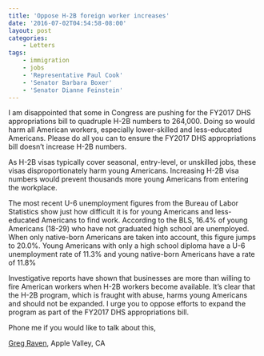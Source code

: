 ```yaml
---
title: 'Oppose H-2B foreign worker increases'
date: '2016-07-02T04:54:58-08:00'
layout: post
categories:
    - Letters
tags:
    - immigration
    - jobs
    - 'Representative Paul Cook'
    - 'Senator Barbara Boxer'
    - 'Senator Dianne Feinstein'
---
```


I am disappointed that some in Congress are pushing for the FY2017 DHS appropriations bill to quadruple H-2B numbers to 264,000. Doing so would harm all American workers, especially lower-skilled and less-educated Americans. Please do all you can to ensure the FY2017 DHS appropriations bill doesn’t increase H-2B numbers.

As H-2B visas typically cover seasonal, entry-level, or unskilled jobs, these visas disproportionately harm young Americans. Increasing H-2B visa numbers would prevent thousands more young Americans from entering the workplace.

The most recent U-6 unemployment figures from the Bureau of Labor Statistics show just how difficult it is for young Americans and less-educated Americans to find work. According to the BLS, 16.4% of young Americans (18-29) who have not graduated high school are unemployed. When only native-born Americans are taken into account, this figure jumps to 20.0%. Young Americans with only a high school diploma have a U-6 unemployment rate of 11.3% and young native-born Americans have a rate of 11.8%

Investigative reports have shown that businesses are more than willing to fire American workers when H-2B workers become available. It’s clear that the H-2B program, which is fraught with abuse, harms young Americans and should not be expanded. I urge you to oppose efforts to expand the program as part of the FY2017 DHS appropriations bill.

Phone me if you would like to talk about this,

[Greg Raven](https://www.gregraven.org), Apple Valley, CA